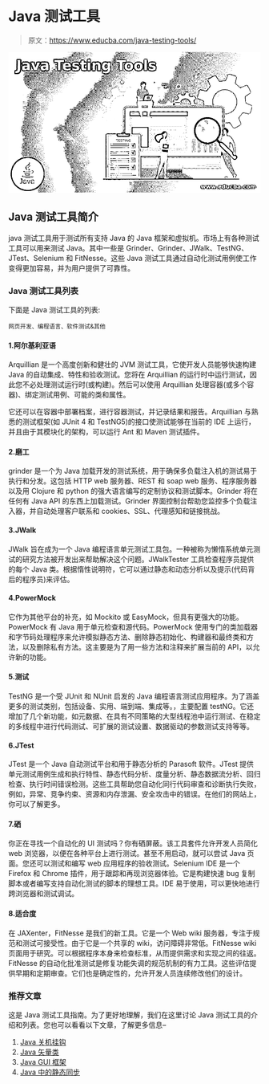 # Java 测试工具

> 原文：<https://www.educba.com/java-testing-tools/>

![Java Testing Tools](img/b1e6b7caa60377b846dcb64d06ac9953.png)



## Java 测试工具简介

java 测试工具用于测试所有支持 Java 的 Java 框架和虚拟机。市场上有各种测试工具可以用来测试 Java。其中一些是 Grinder、Grinder、JWalk、TestNG、JTest、Selenium 和 FitNesse。这些 Java 测试工具通过自动化测试用例使工作变得更加容易，并为用户提供了可靠性。

### Java 测试工具列表

下面是 Java 测试工具的列表:

<small>网页开发、编程语言、软件测试&其他</small>

#### 1.阿尔基利亚语

Arquillian 是一个高度创新和健壮的 JVM 测试工具，它使开发人员能够快速构建 Java 的自动集成、特性和验收测试。您将在 Arquillian 的运行时中运行测试，因此您不必处理测试运行时(或构建)。然后可以使用 Arquillian 处理容器(或多个容器)、绑定测试用例、可能的类和属性。

它还可以在容器中部署档案，进行容器测试，并记录结果和报告。Arquillian 与熟悉的测试框架(如 JUnit 4 和 TestNG5)的接口使测试能够在当前的 IDE 上运行，并且由于其模块化的架构，可以运行 Ant 和 Maven 测试插件。

#### 2.磨工

grinder 是一个为 Java 加载开发的测试系统，用于确保多负载注入机的测试易于执行和分发。这包括 HTTP web 服务器、REST 和 soap web 服务、程序服务器以及用 Clojure 和 python 的强大语言编写的定制协议和测试脚本。Grinder 将在任何有 Java API 的东西上加载测试。Grinder 界面控制台帮助您监控多个负载注入器，并自动处理客户联系和 cookies、SSL、代理感知和链接挑战。

#### 3.JWalk

JWalk 旨在成为一个 Java 编程语言单元测试工具包。一种被称为懒惰系统单元测试的研究方法被开发出来帮助解决这个问题。JWalkTester 工具检查程序员提供的每个 Java 类。根据惰性说明符，它可以通过静态和动态分析以及提示(代码背后的程序员)来评估。

#### 4.PowerMock

它作为其他平台的补充，如 Mockito 或 EasyMock，但具有更强大的功能。PowerMock 有 Java 用于单元检查和源代码。PowerMock 使用专门的类加载器和字节码处理程序来允许模拟静态方法、删除静态初始化、构建器和最终类和方法，以及删除私有方法。这主要是为了用一些方法和注释来扩展当前的 API，以允许新的功能。

#### 5.测试

TestNG 是一个受 JUnit 和 NUnit 启发的 Java 编程语言测试应用程序。为了涵盖更多的测试类别，包括设备、实用、端到端、集成等。，主要配置 testNG。它还增加了几个新功能，如元数据、在具有不同策略的大型线程池中运行测试、在稳定的多线程中进行代码测试、可扩展的测试设置、数据驱动的参数测试支持等等。

#### 6.JTest

JTest 是一个 Java 自动测试平台和用于静态分析的 Parasoft 软件。JTest 提供单元测试用例生成和执行特性、静态代码分析、度量分析、静态数据流分析、回归检查、执行时间错误检测。这些工具帮助您自动化同行代码审查和诊断执行失败，例如，异常、竞争约束、资源和内存泄漏、安全攻击中的错误。在他们的网站上，你可以了解更多。

#### 7.硒

你正在寻找一个自动化的 UI 测试吗？你有硒屏蔽。该工具套件允许开发人员简化 web 浏览器，以便在各种平台上进行测试。甚至不用启动，就可以尝试 Java 页面。您还可以测试和编写 web 应用程序的验收测试。Selenium IDE 是一个 Firefox 和 Chrome 插件，用于跟踪和再现浏览器体验。它是构建快速 bug 复制脚本或者编写支持自动化测试的脚本的理想工具。IDE 易于使用，可以更快地进行跨浏览器和测试调试。

#### 8.适合度

在 JAXenter，FitNesse 是我们的新工具。它是一个 Web wiki 服务器，专注于规范和测试可接受性。由于它是一个共享的 wiki，访问障碍非常低。FitNesse wiki 页面用于研究。可以根据程序本身来检查标准，从而提供需求和实现之间的往返。FitNesse 的自动化批准测试是修复功能失调的规范机制的有力工具。这些评估提供早期和定期审查。它们也是确定性的，允许开发人员连续修改他们的设计。

### 推荐文章

这是 Java 测试工具指南。为了更好地理解，我们在这里讨论 Java 测试工具的介绍和列表。您也可以看看以下文章，了解更多信息–

1.  [Java 关机挂钩](https://www.educba.com/java-shutdown-hook/)
2.  [Java 矢量类](https://www.educba.com/java-vector-class/)
3.  [Java GUI 框架](https://www.educba.com/java-gui-framework/)
4.  [Java 中的静态同步](https://www.educba.com/static-synchronization-in-java/)





